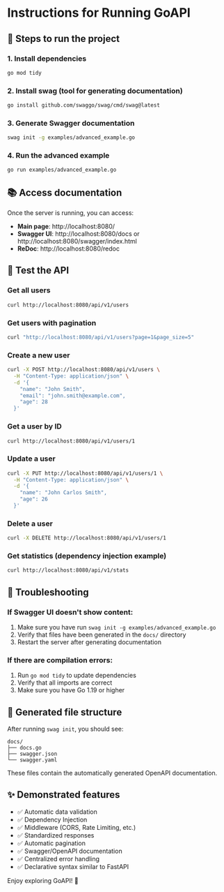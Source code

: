 # Instructions for Running GoAPI

## 🚀 Steps to run the project

### 1. Install dependencies
```bash
go mod tidy
```

### 2. Install swag (tool for generating documentation)
```bash
go install github.com/swaggo/swag/cmd/swag@latest
```

### 3. Generate Swagger documentation
```bash
swag init -g examples/advanced_example.go
```

### 4. Run the advanced example
```bash
go run examples/advanced_example.go
```

## 📚 Access documentation

Once the server is running, you can access:

- **Main page**: http://localhost:8080/
- **Swagger UI**: http://localhost:8080/docs or http://localhost:8080/swagger/index.html
- **ReDoc**: http://localhost:8080/redoc

## 🧪 Test the API

### Get all users
```bash
curl http://localhost:8080/api/v1/users
```

### Get users with pagination
```bash
curl "http://localhost:8080/api/v1/users?page=1&page_size=5"
```

### Create a new user
```bash
curl -X POST http://localhost:8080/api/v1/users \
  -H "Content-Type: application/json" \
  -d '{
    "name": "John Smith",
    "email": "john.smith@example.com",
    "age": 28
  }'
```

### Get a user by ID
```bash
curl http://localhost:8080/api/v1/users/1
```

### Update a user
```bash
curl -X PUT http://localhost:8080/api/v1/users/1 \
  -H "Content-Type: application/json" \
  -d '{
    "name": "John Carlos Smith",
    "age": 26
  }'
```

### Delete a user
```bash
curl -X DELETE http://localhost:8080/api/v1/users/1
```

### Get statistics (dependency injection example)
```bash
curl http://localhost:8080/api/v1/stats
```

## 🔧 Troubleshooting

### If Swagger UI doesn't show content:

1. Make sure you have run `swag init -g examples/advanced_example.go`
2. Verify that files have been generated in the `docs/` directory
3. Restart the server after generating documentation

### If there are compilation errors:

1. Run `go mod tidy` to update dependencies
2. Verify that all imports are correct
3. Make sure you have Go 1.19 or higher

## 📁 Generated file structure

After running `swag init`, you should see:

```
docs/
├── docs.go
├── swagger.json
└── swagger.yaml
```

These files contain the automatically generated OpenAPI documentation.

## ✨ Demonstrated features

- ✅ Automatic data validation
- ✅ Dependency Injection
- ✅ Middleware (CORS, Rate Limiting, etc.)
- ✅ Standardized responses
- ✅ Automatic pagination
- ✅ Swagger/OpenAPI documentation
- ✅ Centralized error handling
- ✅ Declarative syntax similar to FastAPI

Enjoy exploring GoAPI! 🎉
